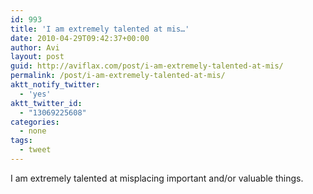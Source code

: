 ```yaml
---
id: 993
title: 'I am extremely talented at mis…'
date: 2010-04-29T09:42:37+00:00
author: Avi
layout: post
guid: http://aviflax.com/post/i-am-extremely-talented-at-mis/
permalink: /post/i-am-extremely-talented-at-mis/
aktt_notify_twitter:
  - 'yes'
aktt_twitter_id:
  - "13069225608"
categories:
  - none
tags:
  - tweet
---
```

I am extremely talented at misplacing important and/or valuable things.
